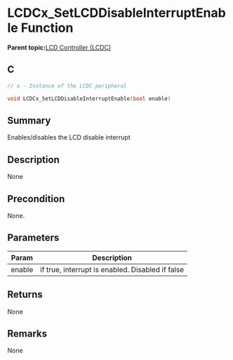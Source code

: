 # LCDCx\_SetLCDDisableInterruptEnable Function

**Parent topic:**[LCD Controller \(LCDC\)](GUID-6C399A67-3956-464B-9055-02C390FC3228.md)

## C

```c
// x - Instance of the LCDC peripheral

void LCDCx_SetLCDDisableInterruptEnable(bool enable)
```

## Summary

Enables/disables the LCD disable interrupt

## Description

None

## Precondition

None.

## Parameters

|Param|Description|
|-----|-----------|
|enable|if true, interrupt is enabled. Disabled if false|

## Returns

None

## Remarks

None

